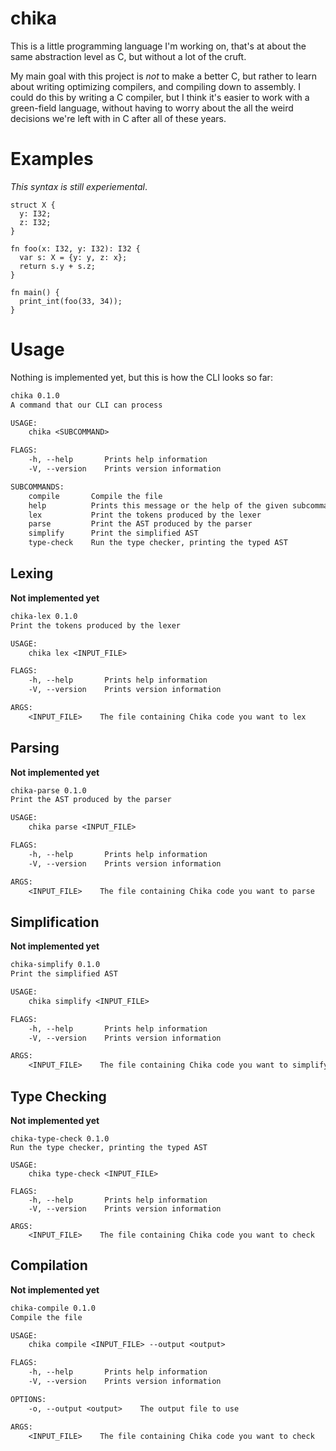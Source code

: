 # chika

This is a little programming language I'm working on, that's at about
the same abstraction level as C, but without a lot of the cruft.

My main goal with this project is *not* to make a better C, but rather
to learn about writing optimizing compilers, and compiling down to assembly.
I could do this by writing a C compiler, but I think it's easier to work with
a green-field language, without having to worry about the all the weird
decisions we're left with in C after all of these years.

# Examples

*This syntax is still experiemental*.

```chika
struct X {
  y: I32;
  z: I32;
}

fn foo(x: I32, y: I32): I32 {
  var s: X = {y: y, z: x};
  return s.y + s.z;
}

fn main() {
  print_int(foo(33, 34));
}
```

# Usage

Nothing is implemented yet, but this is how the CLI looks so far:

```txt
chika 0.1.0
A command that our CLI can process

USAGE:
    chika <SUBCOMMAND>

FLAGS:
    -h, --help       Prints help information
    -V, --version    Prints version information

SUBCOMMANDS:
    compile       Compile the file
    help          Prints this message or the help of the given subcommand(s)
    lex           Print the tokens produced by the lexer
    parse         Print the AST produced by the parser
    simplify      Print the simplified AST
    type-check    Run the type checker, printing the typed AST
```

## Lexing

**Not implemented yet**

```txt
chika-lex 0.1.0
Print the tokens produced by the lexer

USAGE:
    chika lex <INPUT_FILE>

FLAGS:
    -h, --help       Prints help information
    -V, --version    Prints version information

ARGS:
    <INPUT_FILE>    The file containing Chika code you want to lex
```

## Parsing

**Not implemented yet**

```txt
chika-parse 0.1.0
Print the AST produced by the parser

USAGE:
    chika parse <INPUT_FILE>

FLAGS:
    -h, --help       Prints help information
    -V, --version    Prints version information

ARGS:
    <INPUT_FILE>    The file containing Chika code you want to parse
```

## Simplification

**Not implemented yet**

```txt
chika-simplify 0.1.0
Print the simplified AST

USAGE:
    chika simplify <INPUT_FILE>

FLAGS:
    -h, --help       Prints help information
    -V, --version    Prints version information

ARGS:
    <INPUT_FILE>    The file containing Chika code you want to simplify
```

## Type Checking

**Not implemented yet**

```
chika-type-check 0.1.0
Run the type checker, printing the typed AST

USAGE:
    chika type-check <INPUT_FILE>

FLAGS:
    -h, --help       Prints help information
    -V, --version    Prints version information

ARGS:
    <INPUT_FILE>    The file containing Chika code you want to check
```

## Compilation

**Not implemented yet**

```txt
chika-compile 0.1.0
Compile the file

USAGE:
    chika compile <INPUT_FILE> --output <output>

FLAGS:
    -h, --help       Prints help information
    -V, --version    Prints version information

OPTIONS:
    -o, --output <output>    The output file to use

ARGS:
    <INPUT_FILE>    The file containing Chika code you want to check
```
